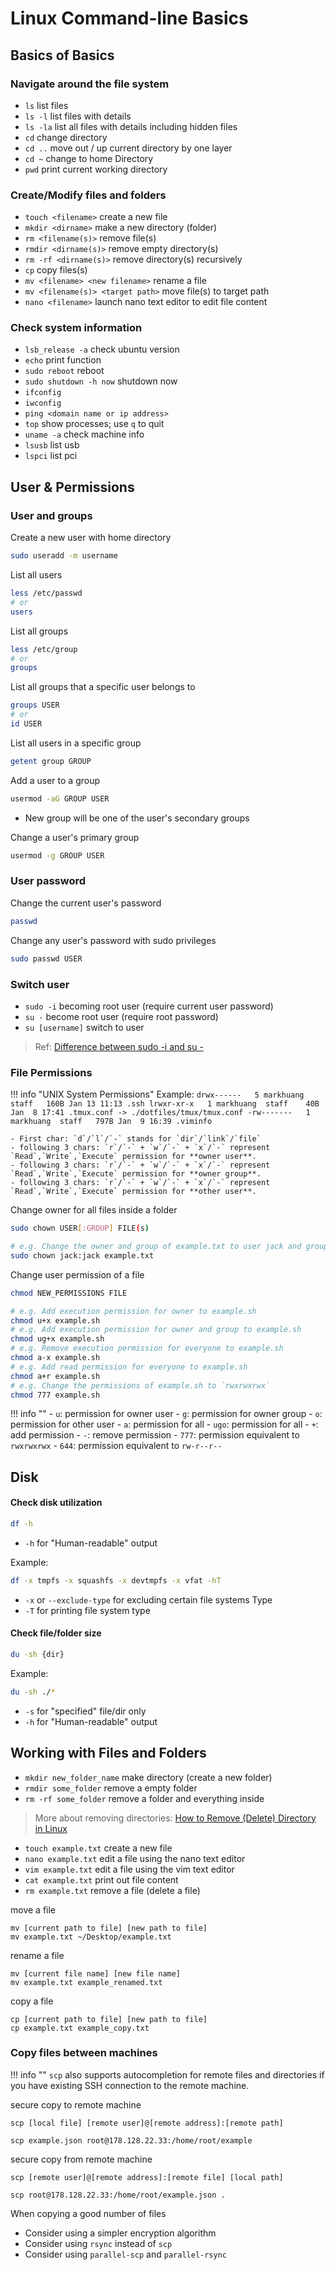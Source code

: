 # Linux Command-line Basics

## Basics of Basics

### Navigate around the file system

- `ls` list files
- `ls -l` list files with details
- `ls -la` list all files with details including hidden files
- `cd` change directory
- `cd ..` move out / up current directory by one layer
- `cd ~` change to home Directory
- `pwd` print current working directory

### Create/Modify files and folders

-   `touch <filename>` create a new file
-   `mkdir <dirname>` make a new directory (folder)
-   `rm <filename(s)>` remove file(s)
-   `rmdir <dirname(s)>` remove empty directory(s)
-   `rm -rf <dirname(s)>` remove directory(s) recursively
-   `cp` copy files(s)
-   `mv <filename> <new filename>` rename a file
-   `mv <filename(s)> <target path>` move file(s) to target path
-   `nano <filename>` launch nano text editor to edit file content

### Check system information

- `lsb_release -a` check ubuntu version
- `echo` print function
- `sudo reboot` reboot
- `sudo shutdown -h now` shutdown now
- `ifconfig`
- `iwconfig`
- `ping <domain name or ip address>`
- `top` show processes; use `q` to quit
- `uname -a` check machine info
- `lsusb` list usb
- `lspci` list pci


## User & Permissions

### User and groups 

Create a new user with home directory

```bash
sudo useradd -m username
```
    
List all users

```bash
less /etc/passwd
# or
users
```

List all groups

```bash
less /etc/group
# or
groups
```

List all groups that a specific user belongs to

```bash
groups USER
# or
id USER
```

List all users in a specific group

```bash
getent group GROUP
```

Add a user to a group

```bash
usermod -aG GROUP USER
```

- New group will be one of the user's secondary groups

Change a user's primary group

```bash
usermod -g GROUP USER
```

### User password

Change the current user's password

```bash
passwd
```

Change any user's password with sudo privileges

```bash
sudo passwd USER
```

### Switch user

- `sudo -i` becoming root user (require current user password)
- `su -` become root user (require root password)
- `su [username]` switch to user

> Ref: [Difference between sudo -i and su -](https://unix.stackexchange.com/a/98534)

### File Permissions

!!! info "UNIX System Permissions"
    Example:
    ```
    drwx------   5 markhuang  staff   160B Jan 13 11:13 .ssh
    lrwxr-xr-x   1 markhuang  staff    40B Jan  8 17:41 .tmux.conf -> ./dotfiles/tmux/tmux.conf
    -rw-------   1 markhuang  staff   797B Jan  9 16:39 .viminfo
    ```
    
    - First char: `d`/`l`/`-` stands for `dir`/`link`/`file`
    - following 3 chars: `r`/`-` + `w`/`-` + `x`/`-` represent `Read`,`Write`,`Execute` permission for **owner user**.
    - following 3 chars: `r`/`-` + `w`/`-` + `x`/`-` represent `Read`,`Write`,`Execute` permission for **owner group**.
    - following 3 chars: `r`/`-` + `w`/`-` + `x`/`-` represent `Read`,`Write`,`Execute` permission for **other user**.


Change owner for all files inside a folder

```bash
sudo chown USER[:GROUP] FILE(s)

# e.g. Change the owner and group of example.txt to user jack and group jack
sudo chown jack:jack example.txt
```

Change user permission of a file

```bash
chmod NEW_PERMISSIONS FILE

# e.g. Add execution permission for owner to example.sh
chmod u+x example.sh
# e.g. Add execution permission for owner and group to example.sh
chmod ug+x example.sh
# e.g. Remove execution permission for everyone to example.sh
chmod a-x example.sh
# e.g. Add read permission for everyone to example.sh
chmod a+r example.sh
# e.g. Change the permissions of example.sh to `rwxrwxrwx`
chmod 777 example.sh
```

!!! info ""
    - `u`: permission for owner user
    - `g`: permission for owner group
    - `o`: permission for other user
    - `a`: permission for all
    - `ugo`: permission for all
    - `+`: add permission
    - `-`: remove permission
    - `777`: permission equivalent to `rwxrwxrwx`
    - `644`: permission equivalent to `rw-r--r--`


## Disk

#### Check disk utilization 

```bash
df -h
```

- `-h` for "Human-readable" output

Example:

```bash
df -x tmpfs -x squashfs -x devtmpfs -x vfat -hT
```

- `-x` or `--exclude-type` for excluding certain file systems Type
- `-T` for printing file system type

#### Check file/folder size

```bash
du -sh {dir}
```
Example:

```bash
du -sh ./*
```

- `-s` for "specified" file/dir only
- `-h` for "Human-readable" output



## Working with Files and Folders

- `mkdir new_folder_name` make directory (create a new folder)
- `rmdir some_folder` remove a empty folder
- `rm -rf some_folder` remove a folder and everything inside

> More about removing directories: [How to Remove (Delete) Directory in Linux](https://linuxize.com/post/remove-directory-linux/)

- `touch example.txt` create a new file
- `nano example.txt` edit a file using the nano text editor
- `vim example.txt` edit a file using the vim text editor
- `cat example.txt` print out file content
- `rm example.txt` remove a file (delete a file)

move a file
```
mv [current path to file] [new path to file]
mv example.txt ~/Desktop/example.txt
```

rename a file
```
mv [current file name] [new file name]
mv example.txt example_renamed.txt
```

copy a file
```
cp [current path to file] [new path to file]
cp example.txt example_copy.txt
```

### Copy files between machines

!!! info ""
    `scp` also supports autocompletion for remote files and directories if you have existing SSH connection to the remote machine.

secure copy to remote machine

```
scp [local file] [remote user]@[remote address]:[remote path]

scp example.json root@178.128.22.33:/home/root/example
```

secure copy from remote machine

```
scp [remote user]@[remote address]:[remote file] [local path]

scp root@178.128.22.33:/home/root/example.json .
```

When copying a good number of files

- Consider using a simpler encryption algorithm
- Consider using `rsync` instead of `scp`
- Consider using `parallel-scp` and `parallel-rsync`
